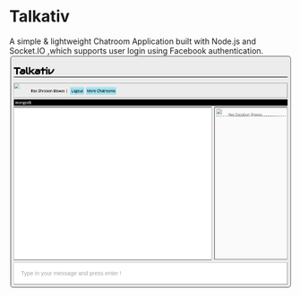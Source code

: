 # Talkativ
A simple &amp; lightweight Chatroom Application built with Node.js and Socket.IO ,which supports user login using Facebook authentication.
![alt tag](https://github.com/shrobon/Talkativ/blob/master/Talkativ.png)
